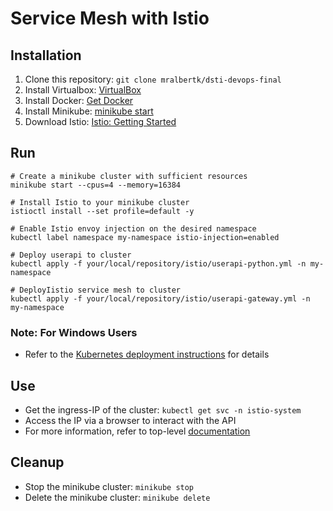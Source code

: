# Service Mesh with Istio

## Installation 
1. Clone this repository: ```git clone mralbertk/dsti-devops-final```
2. Install Virtualbox: [VirtualBox](https://www.virtualbox.org/wiki/Downloads)
3. Install Docker: [Get Docker](https://docs.docker.com/get-docker/)
4. Install Minikube: [minikube start](https://minikube.sigs.k8s.io/docs/start/)
5. Download Istio: [Istio: Getting Started](https://istio.io/latest/docs/setup/getting-started/)

## Run
````shell
# Create a minikube cluster with sufficient resources
minikube start --cpus=4 --memory=16384

# Install Istio to your minikube cluster
istioctl install --set profile=default -y

# Enable Istio envoy injection on the desired namespace
kubectl label namespace my-namespace istio-injection=enabled

# Deploy userapi to cluster 
kubectl apply -f your/local/repository/istio/userapi-python.yml -n my-namespace

# DeployIistio service mesh to cluster
kubectl apply -f your/local/repository/istio/userapi-gateway.yml -n my-namespace
````

### Note: For Windows Users
- Refer to the [Kubernetes deployment instructions](../k8s/README.md) for details


## Use
- Get the ingress-IP of the cluster: `kubectl get svc -n istio-system`
- Access the IP via a browser to interact with the API 
- For more information, refer to top-level [documentation](../README.md)

## Cleanup 
- Stop the minikube cluster: `minikube stop`
- Delete the minikube cluster: `minikube delete`